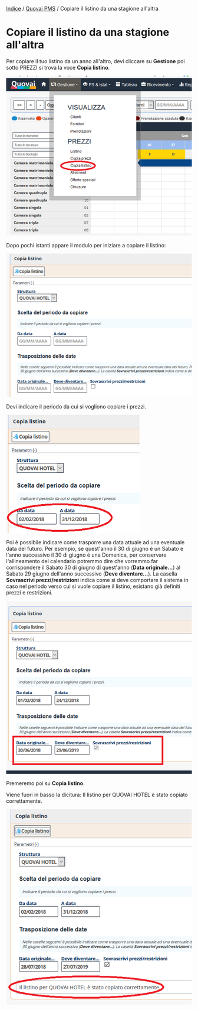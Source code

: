[Indice](index.md) / [Quovai PMS](quovai-pms-it.md) / Copiare il listino da una stagione all'altra

# Copiare il listino da una stagione all'altra

Per copiare il tuo listino da un anno all'altro, devi cliccare su **Gestione** poi sotto PREZZI si trova la voce **Copia listino**.

![](images/listino-001.png)

Dopo pochi istanti appare il modulo per iniziare a copiare il listino: 

![](images/listino-002.png) 

Devi indicare il periodo da cui si vogliono copiare i prezzi.

![](images/listino-003.png) 

Poi è possibile indicare come trasporre una data attuale ad una eventuale data del futuro. Per esempio, se quest'anno il 30 di giugno  è un Sabato e l'anno successivo il 30 di giugno è una Domenica, per conservare l'allineamento del calendario potremmo dire che vorremmo far corrispondere il Sabato 30 di giugno di quest'anno (**Data originale...**) al Sabato 29 giugno dell'anno successivo (**Deve diventare...**). La casella **Sovrascrivi prezzi/restrizioni** indica come si deve comportare il sistema in caso nel periodo verso cui si vuole copiare il listino, esistano già definiti prezzi e restrizioni. 

![](images/listino-004.png) 

Premeremo poi su **Copia listino**.

Viene fuori in basso la dicitura: Il listino per QUOVAI HOTEL è stato copiato correttamente.

![](images/listino-005.png) 